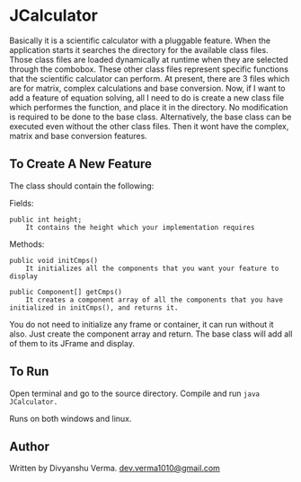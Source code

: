 JCalculator
===========

Basically it is a scientific calculator with a pluggable feature. When the application starts it searches the directory for the available class files. Those class files are loaded dynamically at runtime when they are selected through the combobox. These other class files represent specific functions that the scientific calculator can perform. At present, there are 3 files which are for matrix, complex calculations and base conversion.
Now, if I want to add a feature of equation solving, all I need to do is create a new class file which performes the function, and place it in the directory. No modification is required to be done to the base class.
Alternatively, the base class can be executed even without the other class files. Then it wont have the complex, matrix and base conversion features.

To Create A New Feature
-----------------------

The class should contain the following:

Fields:

	public int height;
		It contains the height which your implementation requires

Methods:

	public void initCmps()
		It initializes all the components that you want your feature to display
	
	public Component[] getCmps()
		It creates a component array of all the components that you have initialized in initCmps(), and returns it.

	
You do not need to initialize any frame or container, it can run without it also.
Just create the component array and return. The base class will add all of them to its JFrame and display.

To Run
-------

Open terminal and go to the source directory. Compile and run `java JCalculator.`

Runs on both windows and linux.

Author
------

Written by Divyanshu Verma.
dev.verma1010@gmail.com
